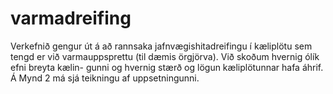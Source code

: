 # varmadreifing

Verkefnið gengur út á að rannsaka jafnvægishitadreifingu í kæliplötu sem tengd er við varmauppsprettu (til dæmis örgjörva). Við skoðum hvernig ólík efni breyta kælin- gunni og hvernig stærð og lögun kæliplötunnar hafa áhrif. Á Mynd 2 má sjá teikningu af uppsetningunni.
